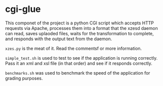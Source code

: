 # cgi-glue

This componet of the project is a python CGI script which accepts HTTP requests via Apache, processes them into a format that the xzesd daemon can read, saves uplaoded files, waits for the transformation to complete, and responds with the output text from the daemon.

`xzes.py` is the meat of it. Read the commentsf or more information.

`simple_test.sh` is used to test to see if the application is running correctly. Pass it an xml and xsl file (in that order) and see if it responds correctly.

`benchmarks.sh` was used to benchmark the speed of the application for grading purposes.
